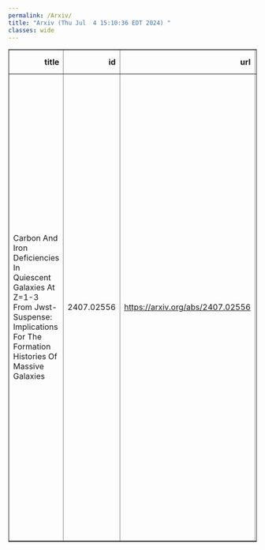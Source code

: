 ```yaml
---
permalink: /Arxiv/
title: "Arxiv (Thu Jul  4 15:10:36 EDT 2024) "
classes: wide
---
```

<table border="1" class="dataframe">
  <thead>
    <tr style="text-align: right;">
      <th>title</th>
      <th>id</th>
      <th>url</th>
      <th>authors</th>
      <th>Local Authors</th>
    </tr>
  </thead>
  <tbody>
    <tr>
      <td>Carbon And Iron Deficiencies In Quiescent Galaxies At Z=1-3 From   Jwst-Suspense: Implications For The Formation Histories Of Massive Galaxies</td>
      <td>2407.02556</td>
      <td><a href="https://arxiv.org/abs/2407.02556" target="_blank">https://arxiv.org/abs/2407.02556</a></td>
      <td>Aliza G. Beverage, Martje Slob, Mariska Kriek, Charlie Conroy, Guillermo Barro, Rachel Bezanson, Gabriel Brammer, Chloe M. Cheng, Anna De Graaff, Natascha M. Förster Schreiber, Marijn Franx, Brian Lorenz, Pavel E. Mancera Piña, Danilo Marchesini, Adam Muzzin, Andrew B. Newman, Sedona H. Price, Alice E. Shapley, Mauro Stefanon, Katherine A. Suess, Pieter Van Dokkum, David Weinberg, Daniel R. Weisz</td>
      <td>David Weinberg</td>
    </tr>
  </tbody>
</table>